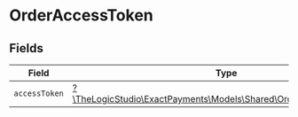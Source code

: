 # OrderAccessToken


## Fields

| Field                                                                                                                | Type                                                                                                                 | Required                                                                                                             | Description                                                                                                          |
| -------------------------------------------------------------------------------------------------------------------- | -------------------------------------------------------------------------------------------------------------------- | -------------------------------------------------------------------------------------------------------------------- | -------------------------------------------------------------------------------------------------------------------- |
| `accessToken`                                                                                                        | [?\TheLogicStudio\ExactPayments\Models\Shared\OrderAccessTokenDetail](../../Models/Shared/OrderAccessTokenDetail.md) | :heavy_minus_sign:                                                                                                   | N/A                                                                                                                  |